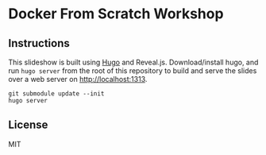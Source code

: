 # Docker From Scratch Workshop

## Instructions

This slideshow is built using [Hugo](https://gohugo.io/) and Reveal.js. Download/install hugo, and run `hugo server` from the root of this repository to build and serve the slides over a web server on [http://localhost:1313](http://localhost:1313).

```
git submodule update --init
hugo server
```

## License

MIT

